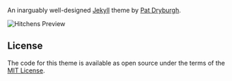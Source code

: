 An inarguably well-designed [Jekyll](http://jekyllrb.com) theme by [Pat Dryburgh](https://patdryburgh.com).

![Hitchens Preview](https://raw.githubusercontent.com/patdryburgh/hitchens/master/screenshot.png)

## License

The code for this theme is available as open source under the terms of the [MIT License](https://opensource.org/licenses/MIT). 

